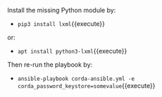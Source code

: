 Install the missing Python module by:

- `pip3 install lxml`{{execute}}

or:

- `apt install python3-lxml`{{execute}}

Then re-run the playbook by:

- `ansible-playbook corda-ansible.yml -e corda_password_keystore=somevalue`{{execute}}
